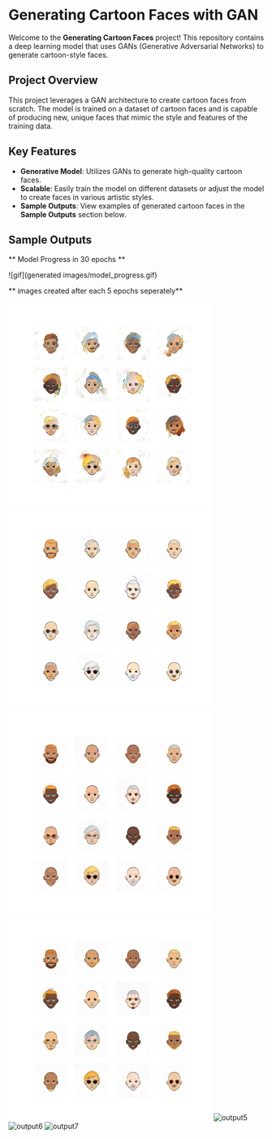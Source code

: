 # Generating Cartoon Faces with GAN

Welcome to the **Generating Cartoon Faces** project! This repository contains a deep learning model that uses GANs (Generative Adversarial Networks) to generate cartoon-style faces.

## **Project Overview**

This project leverages a GAN architecture to create cartoon faces from scratch. The model is trained on a dataset of cartoon faces and is capable of producing new, unique faces that mimic the style and features of the training data.

## **Key Features**

- **Generative Model**: Utilizes GANs to generate high-quality cartoon faces.
- **Scalable**: Easily train the model on different datasets or adjust the model to create faces in various artistic styles.
- **Sample Outputs**: View examples of generated cartoon faces in the **Sample Outputs** section below.

## **Sample Outputs**

** Model Progress in 30 epochs **

![gif](generated images/model_progress.gif)

** images created after each 5 epochs seperately**

![output1](images/image_1.png)
![output2](images/image_2.png)
![output3](images/image_3.png)
![output4](images/image_4.png)
![output5](images/output_5.png)
![output6](images/output_6.png)
![output7](images/output_7.png)






